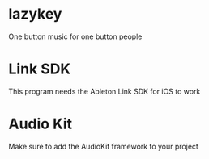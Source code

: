 # lazykey
One button music for one button people

# Link SDK
This program needs the Ableton Link SDK for iOS to work

# Audio Kit
Make sure to add the AudioKit framework to your project
